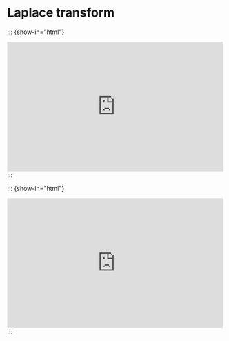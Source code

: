 # Laplace transform

::: {show-in="html"}
<iframe width=500 height=300 frameborder="0" allowfullscreen src="https://www.youtube.com/embed/lg90shB1TrU"></iframe>
:::

::: {show-in="html"}
<iframe width=500 height=300 frameborder="0" allowfullscreen src="https://www.youtube.com/embed/WEkuV55B4q4"></iframe>
:::
